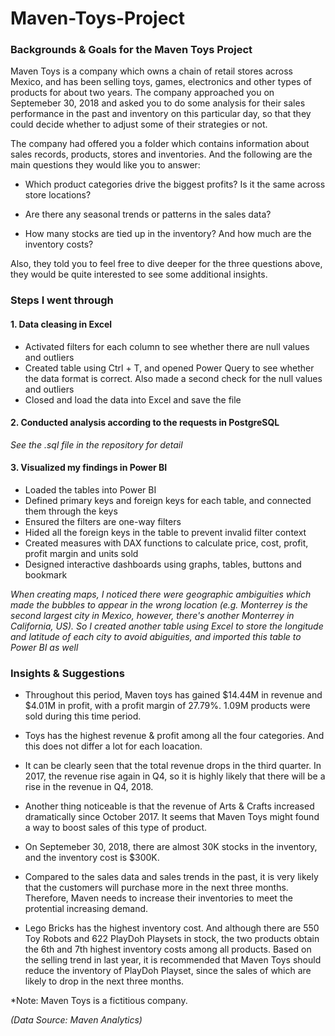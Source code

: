 # Maven-Toys-Project

### Backgrounds & Goals for the Maven Toys Project

Maven Toys is a company which owns a chain of retail stores across Mexico, and has been selling toys, games, electronics and other types of products for about two years. The company approached you on Septemeber 30, 2018 and asked you to do some analysis for their sales performance in the past and inventory on this particular day, so that they could decide whether to adjust some of their strategies or not. 

The company had offered you a folder which contains information about sales records, products, stores and inventories. And the following are the main questions they would like you to answer:  

* Which product categories drive the biggest profits? Is it the same across store locations?

* Are there any seasonal trends or patterns in the sales data?

* How many stocks are tied up in the inventory? And how much are the inventory costs?

Also, they told you to feel free to dive deeper for the three questions above, they would be quite interested to see some additional insights.


### Steps I went through

#### 1. Data cleasing in Excel
* Activated filters for each column to see whether there are null values and outliers 
* Created table using Ctrl + T, and opened Power Query to see whether the data format is correct. Also made a second check for the null values and outliers
* Closed and load the data into Excel and save the file

#### 2. Conducted analysis according to the requests in PostgreSQL
   _See the .sql file in the repository for detail_

#### 3. Visualized my findings in Power BI
* Loaded the tables into Power BI
* Defined primary keys and foreign keys for each table, and connected them through the keys
* Ensured the filters are one-way filters
* Hided all the foreign keys in the table to prevent invalid filter context
* Created measures with DAX functions to calculate price, cost, profit, profit margin and units sold
* Designed interactive dashboards using graphs, tables, buttons and bookmark

_When creating maps, I noticed there were geographic ambiguities which made the bubbles to appear in the wrong location (e.g. Monterrey is the second largest city in Mexico, however, there's another Monterrey in California, US). So I created another table using Excel to store the longitude and latitude of each city to avoid abiguities, and imported this table to Power BI as well_

### Insights & Suggestions

* Throughout this period, Maven toys has gained $14.44M in revenue and $4.01M in profit, with a profit margin of 27.79%. 1.09M products were sold during this time period.

* Toys has the highest revenue & profit among all the four categories. And this does not differ a lot for each loacation.

* It can be clearly seen that the total revenue drops in the third quarter. In 2017, the revenue rise again in Q4, so it is highly likely that there will be a rise in the revenue in Q4, 2018.

* Another thing noticeable is that the revenue of Arts & Crafts increased dramatically since October 2017. It seems that Maven Toys might found a way to boost sales of this type of product.

* On Septemeber 30, 2018, there are almost 30K stocks in the inventory, and the inventory cost is $300K.

* Compared to the sales data and sales trends in the past, it is very likely that the customers will purchase more in the next three months. Therefore, Maven needs to increase their inventories to meet the protential increasing demand.

* Lego Bricks has the highest inventory cost. And although there are 550 Toy Robots and 622 PlayDoh Playsets in stock, the two products obtain the 6th and 7th highest inventory costs among all products. Based on the selling trend in last year, it is recommended that Maven Toys should reduce the inventory of PlayDoh Playset, since the sales of which are likely to drop in the next three months.

*Note: Maven Toys is a fictitious company.

_(Data Source: Maven Analytics)_
